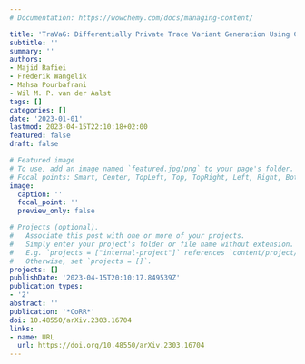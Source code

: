 ```yaml
---
# Documentation: https://wowchemy.com/docs/managing-content/

title: 'TraVaG: Differentially Private Trace Variant Generation Using GANs'
subtitle: ''
summary: ''
authors:
- Majid Rafiei
- Frederik Wangelik
- Mahsa Pourbafrani
- Wil M. P. van der Aalst
tags: []
categories: []
date: '2023-01-01'
lastmod: 2023-04-15T22:10:18+02:00
featured: false
draft: false

# Featured image
# To use, add an image named `featured.jpg/png` to your page's folder.
# Focal points: Smart, Center, TopLeft, Top, TopRight, Left, Right, BottomLeft, Bottom, BottomRight.
image:
  caption: ''
  focal_point: ''
  preview_only: false

# Projects (optional).
#   Associate this post with one or more of your projects.
#   Simply enter your project's folder or file name without extension.
#   E.g. `projects = ["internal-project"]` references `content/project/deep-learning/index.md`.
#   Otherwise, set `projects = []`.
projects: []
publishDate: '2023-04-15T20:10:17.849539Z'
publication_types:
- '2'
abstract: ''
publication: '*CoRR*'
doi: 10.48550/arXiv.2303.16704
links:
- name: URL
  url: https://doi.org/10.48550/arXiv.2303.16704
---
```

